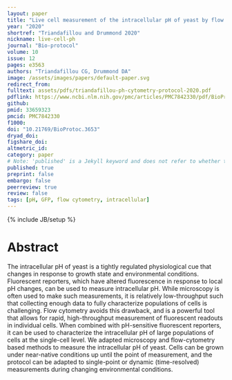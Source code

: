 ```yaml
---
layout: paper
title: "Live cell measurement of the intracellular pH of yeast by flow cytometry using a genetically-encoded fluorescent reporter"
year: "2020"
shortref: "Triandafillou and Drummond 2020"
nickname: live-cell-ph
journal: "Bio-protocol"
volume: 10
issue: 12
pages: e3563
authors: "Triandafillou CG, Drummond DA"
image: /assets/images/papers/default-paper.svg
redirect_from: 
fulltext: assets/pdfs/triandafillou-ph-cytometry-protocol-2020.pdf
pdflink: https://www.ncbi.nlm.nih.gov/pmc/articles/PMC7842330/pdf/BioProtoc-10-12-3653.pdf
github: 
pmid: 33659323
pmcid: PMC7842330
f1000: 
doi: "10.21769/BioProtoc.3653"
dryad_doi:
figshare_doi: 
altmetric_id:
category: paper
# Note: 'published' is a Jekyll keyword and does not refer to whether the paper is published, but rather to whether this Markdown should be part of the rendered site.
published: true
preprint: false
embargo: false	
peerreview: true
review: false
tags: [pH, GFP, flow cytometry, intracellular]
---
```

{% include JB/setup %}

# Abstract 

The intracellular pH of yeast is a tightly regulated physiological cue that changes in response to growth state and environmental conditions. Fluorescent reporters, which have altered fluorescence in response to local pH changes, can be used to measure intracellular pH. While microscopy is often used to make such measurements, it is relatively low-throughput such that collecting enough data to fully characterize populations of cells is challenging. Flow cytometry avoids this drawback, and is a powerful tool that allows for rapid, high-throughput measurement of fluorescent readouts in individual cells. When combined with pH-sensitive fluorescent reporters, it can be used to characterize the intracellular pH of large populations of cells at the single-cell level. We adapted microscopy and flow-cytometry based methods to measure the intracellular pH of yeast. Cells can be grown under near-native conditions up until the point of measurement, and the protocol can be adapted to single-point or dynamic (time-resolved) measurements during changing environmental conditions.